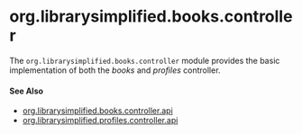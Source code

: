org.librarysimplified.books.controller
===

The `org.librarysimplified.books.controller` module provides the basic
implementation of both the _books_ and _profiles_ controller.

#### See Also

* [org.librarysimplified.books.controller.api](../simplified-books-controller-api/README.md)
* [org.librarysimplified.profiles.controller.api](../simplified-profiles-controller-api/README.md)

